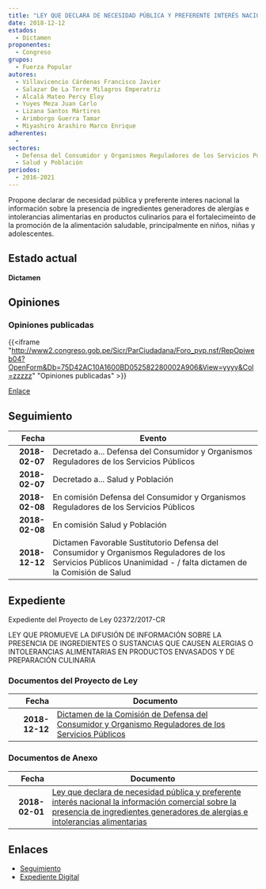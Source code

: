 ```yaml
---
title: "LEY QUE DECLARA DE NECESIDAD PÚBLICA Y PREFERENTE INTERÉS NACIONAL LA INFORMACIÓN COMERCIAL SOBRE LA PRESENCIA DE INGREDIENTES GENERADORES DE ALERGIAS E INTOLERANCIAS ALIMENTARIAS"
date: 2018-12-12
estados: 
  - Dictamen
proponentes: 
  - Congreso
grupos: 
  - Fuerza Popular
autores: 
  - Villavicencio Cárdenas Francisco Javier
  - Salazar De La Torre Milagros Emperatriz
  - Alcalá Mateo Percy Eloy
  - Yuyes Meza Juan Carlo
  - Lizana Santos Mártires
  - Arimborgo Guerra Tamar
  - Miyashiro Arashiro Marco Enrique
adherentes: 
  - 
sectores: 
  - Defensa del Consumidor y Organismos Reguladores de los Servicios Públicos
  - Salud y Población
periodos: 
  - 2016-2021
---
```


Propone declarar de necesidad pública y preferente interes nacional la información sobre la presencia de ingredientes generadores de alergías e intolerancias alimentarias en productos culinarios para el fortalecimeinto de la promoción de la alimentación saludable, principalmente en niños, niñas y adolescentes.


## Estado actual

**Dictamen**

## Opiniones

### Opiniones publicadas

{{<iframe "http://www2.congreso.gob.pe/Sicr/ParCiudadana/Foro_pvp.nsf/RepOpiweb04?OpenForm&Db=75D42AC10A1600BD052582280002A906&View=yyyy&Col=zzzzz" "Opiniones publicadas" >}}

[Enlace](http://www2.congreso.gob.pe/Sicr/ParCiudadana/Foro_pvp.nsf/RepOpiweb04?OpenForm&Db=75D42AC10A1600BD052582280002A906&View=yyyy&Col=zzzzz)

## Seguimiento

| Fecha | Evento |
|------:|--------|
| **2018-02-07** | Decretado a... Defensa del Consumidor y Organismos Reguladores de los Servicios Públicos|
| **2018-02-07** | Decretado a... Salud y Población|
| **2018-02-08** | En comisión Defensa del Consumidor y Organismos Reguladores de los Servicios Públicos|
| **2018-02-08** | En comisión Salud y Población|
| **2018-12-12** | Dictamen Favorable Sustitutorio Defensa del Consumidor y Organismos Reguladores de los Servicios Públicos Unanimidad - / falta dictamen de la Comisión de Salud|


## Expediente

Expediente del Proyecto de Ley 02372/2017-CR

LEY QUE PROMUEVE LA DIFUSIÓN DE INFORMACIÓN SOBRE LA PRESENCIA DE INGREDIENTES O SUSTANCIAS QUE CAUSEN ALERGIAS O INTOLERANCIAS ALIMENTARIAS EN PRODUCTOS ENVASADOS Y DE PREPARACIÓN CULINARIA


### Documentos del Proyecto de Ley

| Fecha | Documento |
|------:|--------|
| **2018-12-12** | [Dictamen de la Comisión de Defensa del Consumidor y Organismo Reguladores de los Servicios Públicos](http://www.leyes.congreso.gob.pe/Documentos/2016_2021/Dictamenes/Proyectos_de_Ley/02372DC06MAY20181212.pdf) |

### Documentos de Anexo

| Fecha | Documento |
|------:|--------|
| **2018-02-01** | [Ley que declara de necesidad pública y preferente interés nacional la información comercial sobre la presencia de ingredientes generadores de alergias e intolerancias alimentarias](http://www.leyes.congreso.gob.pe/Documentos/2016_2021/Proyectos_de_Ley_y_de_Resoluciones_Legislativas/PL0236620180201.pdf) |

## Enlaces 

- [Seguimiento](http://www2.congreso.gob.pe/Sicr/TraDocEstProc/CLProLey2016.nsf/f7fff46988ca05b1052578e100829cc7/9eac8903898f66ef0525822700822163?OpenDocument)
- [Expediente Digital](http://www2.congreso.gob.pe/Sicr/TraDocEstProc/CLProLey2016.nsf/f7fff46988ca05b1052578e100829cc7/9eac8903898f66ef0525822700822163?OpenDocument&Click=05257FB7005EB655.eb71d0cf91d8294e05256cdf006b5706/$Body/0.1C6C)
